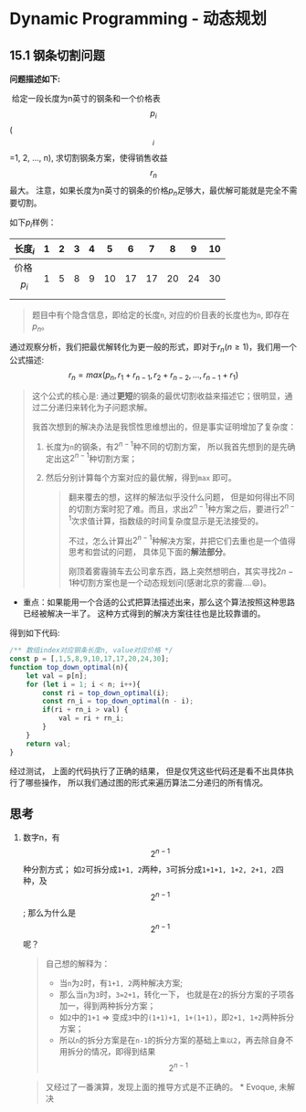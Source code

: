 # Dynamic Programming - 动态规划



## 15.1 钢条切割问题

**问题描述如下:**

​	给定一段长度为n英寸的钢条和一个价格表$${p}_i$$($$_i$$=1, 2, ..., n), 求切割钢条方案，使得销售收益$$r_n$$最大。 注意，如果长度为n英寸的钢条的价格$p_n$足够大，最优解可能就是完全不需要切割。

如下$p_i$样例： 

| 长度$_i$    | 1    | 2    | 3    | 4    | 5    | 6    | 7    | 8    | 9    | 10   |
| ----------- | :--- | ---- | ---- | ---- | ---- | ---- | ---- | ---- | ---- | ---- |
| 价格$$p_i$$ | 1    | 5    | 8    | 9    | 10   | 17   | 17   | 20   | 24   | 30   |

> 题目中有个隐含信息，即给定的长度`n`, 对应的价目表的长度也为`n`,  即存在$p_n$。

通过观察分析，我们把最优解转化为更一般的形式，即对于$r_n(n{\ge}1)$，我们用一个公式描述:
$$
r_n=max(p_n, r_1+r_{n-1}, r_2+r_{n-2}, ..., r_{n-1}+r_1)
$$

> 这个公式的核心是: 通过**更短**的钢条的最优切割收益来描述它；很明显，通过二分递归来转化为子问题求解。
>
> 我首次想到的解决办法是我惯性思维想出的，但是事实证明增加了复杂度：
>
> 1. 长度为`n`的钢条，有$2^{n-1}$种不同的切割方案， 所以我首先想到的是先确定出这$2^{n-1}$种切割方案；
>
> 2. 然后分别计算每个方案对应的最优解，得到`max` 即可。 
>
>    > 翻来覆去的想，这样的解法似乎没什么问题， 但是如何得出不同的切割方案时犯了难。而且，求出$2^{n-1}$种方案之后，要进行$2^{n-1}$次求值计算，指数级的时间复杂度显示是无法接受的。
>    >
>    > 不过，怎么计算出$2^{n-1}$种解决方案，并把它们去重也是一个值得思考和尝试的问题， 具体见下面的**解法部分**。
>    >
>    > 刚顶着雾霾骑车去公司拿东西，路上突然想明白，其实寻找$2{n-1}$种切割方案也是一个动态规划问(感谢北京的雾霾....:smile:)。

- 重点：如果能用一个合适的公式把算法描述出来，那么这个算法按照这种思路已经被解决一半了。 这种方式得到的解决方案往往也是比较靠谱的。

得到如下代码:

```javascript
/** 数组index对应钢条长度n, value对应价格 */
const p = [,1,5,8,9,10,17,17,20,24,30];
function top_down_optimal(n){
    let val = p[n];
    for (let i = 1; i < n; i++){
        const ri = top_down_optimal(i);
        const rn_i = top_down_optimal(n - i);
        if(ri + rn_i > val) {
            val = ri + rn_i;
        }
    }
    return val;
}
```

经过测试， 上面的代码执行了正确的结果， 但是仅凭这些代码还是看不出具体执行了哪些操作， 所以我们通过图的形式来遍历算法二分递归的所有情况。





## 思考

1. 数字n，有$$2^{n-1}$$种分割方式； 如`2`可拆分成`1+1, 2`两种，`3`可拆分成`1+1+1, 1+2, 2+1, 2`四种，及$$2^{n-1}$$; 那么为什么是$$2^{n-1}$$呢？

   > 自己想的解释为：
   >
   > - 当`n`为`2`时，有`1+1, 2`两种解决方案; 
   > - 那么当`n`为`3`时，`3=2+1`，转化一下， 也就是在`2`的拆分方案的子项各加一，得到两种拆分方案；
   > - 如`2`中的`1+1` => 变成`3`中的`(1+1)+1, 1+(1+1)`，即`2+1, 1+2`两种拆分方案；
   > - 所以`n`的拆分方案是在`n-1`的拆分方案的基础上`乘以2`，再去除自身不用拆分的情况，即得到结果$$2^{n-1}$$

   > 又经过了一番演算，发现上面的推导方式是不正确的。  * Evoque, 未解决